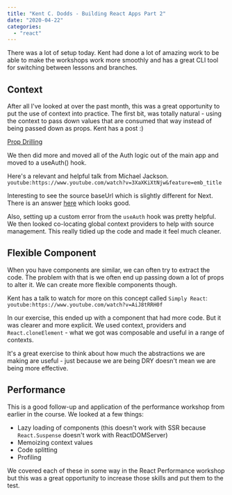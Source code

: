 ```yaml
---
title: "Kent C. Dodds - Building React Apps Part 2"
date: "2020-04-22"
categories: 
  - "react"
---
```


There was a lot of setup today. Kent had done a lot of amazing work to be able to make the workshops work more smoothly and has a great CLI tool for switching between lessons and branches.

## Context

After all I've looked at over the past month, this was a great opportunity to put the use of context into practice. The first bit, was totally natural - using the context to pass down values that are consumed that way instead of being passed down as props. Kent has a post :)

[Prop Drilling](https://kentcdodds.com/blog/prop-drilling)

We then did more and moved all of the Auth logic out of the main app and moved to a useAuth() hook.

Here's a relevant and helpful talk from Michael Jackson.  
`youtube:https://www.youtube.com/watch?v=3XaXKiXtNjw&feature=emb_title`

Interesting to see the source baseUrl which is slightly different for Next. There is an answer [here](https://stackoverflow.com/questions/59474480/using-baseurl-in-jsconfig-json-not-working-with-nextjs) which looks good.

Also, setting up a custom error from the `useAuth` hook was pretty helpful. We then looked co-locating global context providers to help with source management. This really tidied up the code and made it feel much cleaner.

## Flexible Component

When you have components are similar, we can often try to extract the code. The problem with that is we often end up passing down a lot of props to alter it. We can create more flexible components though.

Kent has a talk to watch for more on this concept called `Simply React`:  
`youtube:https://www.youtube.com/watch?v=AiJ8tRRH0f`

In our exercise, this ended up with a component that had more code. But it was clearer and more explicit. We used context, providers and `React.cloneElement` - what we got was composable and useful in a range of contexts.

It's a great exercise to think about how much the abstractions we are making are useful - just because we are being DRY doesn't mean we are being more effective.

## Performance

This is a good follow-up and application of the performance workshop from earlier in the course. We looked at a few things:

- Lazy loading of components (this doesn't work with SSR because `React.Suspense` doesn't work with ReactDOMServer)
- Memoizing context values
- Code splitting
- Profiling

We covered each of these in some way in the React Performance workshop but this was a great opportunity to increase those skills and put them to the test.
